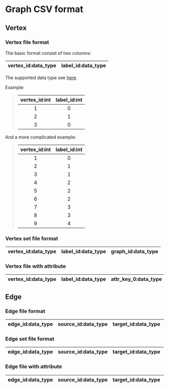 # Graph CSV format

## Vertex

### Vertex file format
The basic format consist of two columns:

| vertex_id:data_type | label_id:data_type |
| :-----------------: | :----------------: |

The supported data type see [here](/doc/user_doc/data_type.md).

Example: 

> | vertex_id:int | label_id:int |
> | :-----------: | :----------: |
> |       1       |      0       |
> |       2       |      1       |
> |       3       |      0       |

And a more complicated example:

> | vertex_id:int | label_id:int |
> | :-----------: | :----------: |
> |       1       |      0       |
> |       2       |      1       |
> |       3       |      1       |
> |       4       |      2       |
> |       5       |      2       |
> |       6       |      2       |
> |       7       |      3       |
> |       8       |      3       |
> |       9       |      4       |

### Vertex set file format
| vertex_id:data_type | label_id:data_type | graph_id:data_type |
| :-----------------: | :----------------: | :----: |

### Vertex file with attribute
| vertex_id:data_type | label_id:data_type | attr_key_0:data_type | attr_key_1:data_type | ... |
| :-----------------: | :----------------: | :----: | :----: | :----: |

## Edge

### Edge file format

| edge_id:data_type | source_id:data_type | target_id:data_type | label_id:data_type | 
| :-----------------: | :----------------: | :----: | :----: |

### Edge set file format

| edge_id:data_type | source_id:data_type | target_id:data_type | label_id:data_type | graph_id:data_type |
| :-----------------: | :----------------: | :----: | :----: | :----: |

### Edge file with attribute

| edge_id:data_type | source_id:data_type | target_id:data_type | label_id:data_type |  attr_key_0:data_type | attr_key_1:data_type | ... |
| :-----------------: | :----------------: | :----: | :----: | :----: | :----: | :----: |

